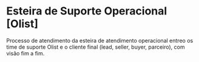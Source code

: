 # Esteira de Suporte Operacional [Olist]
Processo de atendimento da esteira de atendimento operacional entreo os time de suporte Olist e o cliente final (lead, seller, buyer, parceiro), com visão fim a fim.
